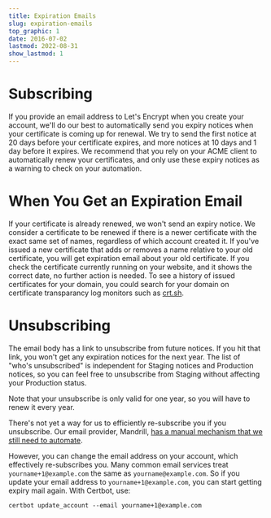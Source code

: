 ```yaml
---
title: Expiration Emails
slug: expiration-emails
top_graphic: 1
date: 2016-07-02
lastmod: 2022-08-31
show_lastmod: 1
---
```



# Subscribing

If you provide an email address to Let's Encrypt when you create your
account, we'll do our best to automatically send you expiry notices
when your certificate is coming up for renewal. We try to send the first
notice at 20 days before your certificate expires, and more notices
at 10 days and 1 day before it expires. We recommend that you rely on
your ACME client to automatically renew your certificates, and only use
these expiry notices as a warning to check on your automation.

# When You Get an Expiration Email

If your certificate is already renewed, we won't send an expiry notice. We
consider a certificate to be renewed if there is a newer certificate
with the exact same set of names, regardless of which account created it.
If you've issued a new certificate that adds or removes a name relative to your
old certificate, you will get expiration email about your old certificate.
If you check the certificate currently running on your website, and it
shows the correct date, no further action is needed.
To see a history of issued certificates for your domain, you could search for
your domain on certificate transparancy log monitors such as
[crt.sh](https://crt.sh/).

# Unsubscribing

The email body has a link to unsubscribe from future notices. If you
hit that link, you won't get any expiration notices for the next year.
The list of "who's unsubscribed" is independent for Staging notices and
Production notices, so you can feel free to unsubscribe from Staging without
affecting your Production status.

Note that your unsubscribe is only valid for one year, so you will have to
renew it every year.

There's not yet a way for us to efficiently re-subscribe
you if you unsubscribe. Our email provider, Mandrill,
[has a manual mechanism that we still need to
automate](https://mandrill.zendesk.com/hc/en-us/articles/360039299913).

However, you can change the email address on your account, which effectively
re-subscribes you. Many common email services treat `yourname+1@example.com` the
same as `yourname@example.com`. So if you update your email address to
`yourname+1@example.com`, you can start getting expiry mail again. With Certbot,
use:

`certbot update_account --email yourname+1@example.com`

